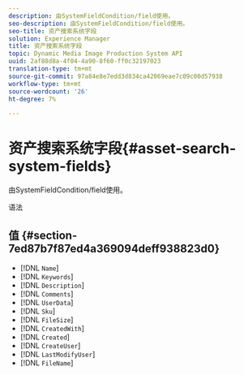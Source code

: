 ```yaml
---
description: 由SystemFieldCondition/field使用。
seo-description: 由SystemFieldCondition/field使用。
seo-title: 资产搜索系统字段
solution: Experience Manager
title: 资产搜索系统字段
topic: Dynamic Media Image Production System API
uuid: 2af88d8a-4f04-4a90-8f60-ff0c32197023
translation-type: tm+mt
source-git-commit: 97a84e8e7edd3d834ca42069eae7c09c00d57938
workflow-type: tm+mt
source-wordcount: '26'
ht-degree: 7%

---
```



# 资产搜索系统字段{#asset-search-system-fields}

由SystemFieldCondition/field使用。

语法

## 值 {#section-7ed87b7f87ed4a369094deff938823d0}

* [!DNL `Name`]
* [!DNL `Keywords`]
* [!DNL `Description`]
* [!DNL `Comments`]
* [!DNL `UserData`]
* [!DNL `Sku`]
* [!DNL `FileSize`]
* [!DNL `CreatedWith`]
* [!DNL `Created`]
* [!DNL `CreateUser`]
* [!DNL `LastModifyUser`]
* [!DNL `FileName`]


